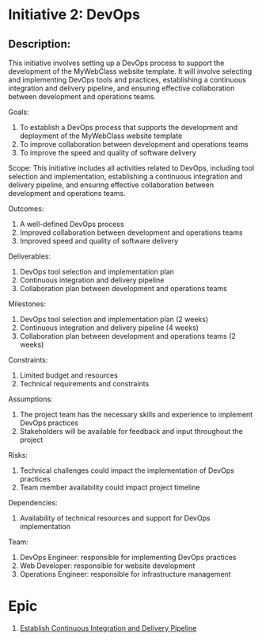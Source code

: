 # Initiative 2: DevOps

## Description:

This initiative involves setting up a DevOps process to support the development of the MyWebClass website template. It will involve selecting and implementing DevOps tools and practices, establishing a continuous integration and delivery pipeline, and ensuring effective collaboration between development and operations teams.

Goals:
1. To establish a DevOps process that supports the development and deployment of the MyWebClass website template
2. To improve collaboration between development and operations teams
3. To improve the speed and quality of software delivery

Scope: This initiative includes all activities related to DevOps, including tool selection and implementation, establishing a continuous integration and delivery pipeline, and ensuring effective collaboration between development and operations teams.

Outcomes:
1. A well-defined DevOps process
2. Improved collaboration between development and operations teams
3. Improved speed and quality of software delivery

Deliverables:
1. DevOps tool selection and implementation plan
2. Continuous integration and delivery pipeline
3. Collaboration plan between development and operations teams

Milestones:
1. DevOps tool selection and implementation plan (2 weeks)
2. Continuous integration and delivery pipeline (4 weeks)
3. Collaboration plan between development and operations teams (2 weeks)

Constraints:
1. Limited budget and resources
2. Technical requirements and constraints

Assumptions:
1. The project team has the necessary skills and experience to implement DevOps practices
2. Stakeholders will be available for feedback and input throughout the project

Risks:
1. Technical challenges could impact the implementation of DevOps practices
2. Team member availability could impact project timeline

Dependencies:
1. Availability of technical resources and support for DevOps implementation

Team:
1. DevOps Engineer: responsible for implementing DevOps practices
2. Web Developer: responsible for website development
3. Operations Engineer: responsible for infrastructure management

# Epic
1. [Establish Continuous Integration and Delivery Pipeline](https://github.com/ahg3/mywebclass-agile-docs/blob/67ac69cb7110a99419d0ab49372bb072a6864880/documentation/theme_1/initiatives/Epic/Establish%20Continuous%20Integration%20and%20Delivery%20Pipeline.md)
